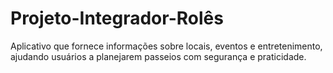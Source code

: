 # Projeto-Integrador-Rolês
Aplicativo que fornece informações sobre locais, eventos e entretenimento, ajudando usuários a planejarem passeios com segurança e praticidade.
